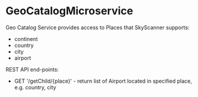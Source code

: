 # GeoCatalogMicroservice

Geo Catalog Service provides access to Places that SkyScanner supports:
- continent
- country
- city
- airport

REST API end-points:
- GET '/getChild/{place}' - return list of Airport located in specified place, e.g. country, city